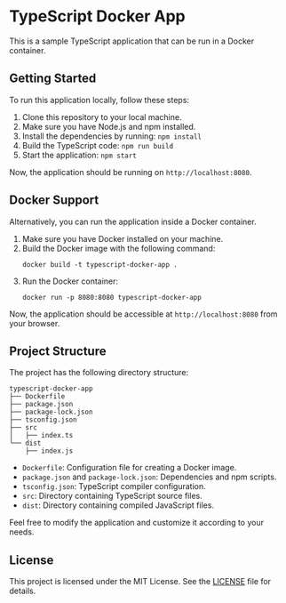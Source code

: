 
# TypeScript Docker App

This is a sample TypeScript application that can be run in a Docker container.

## Getting Started

To run this application locally, follow these steps:

1. Clone this repository to your local machine.
2. Make sure you have Node.js and npm installed.
3. Install the dependencies by running: `npm install`
4. Build the TypeScript code: `npm run build`
5. Start the application: `npm start`

Now, the application should be running on `http://localhost:8080`.

## Docker Support

Alternatively, you can run the application inside a Docker container.

1. Make sure you have Docker installed on your machine.
2. Build the Docker image with the following command:
   ```
   docker build -t typescript-docker-app .
   ```
3. Run the Docker container:
   ```
   docker run -p 8080:8080 typescript-docker-app
   ```

Now, the application should be accessible at `http://localhost:8080` from your browser.

## Project Structure

The project has the following directory structure:

```
typescript-docker-app
├── Dockerfile
├── package.json
├── package-lock.json
├── tsconfig.json
├── src
│   ├── index.ts
└── dist
    ├── index.js
```

- `Dockerfile`: Configuration file for creating a Docker image.
- `package.json` and `package-lock.json`: Dependencies and npm scripts.
- `tsconfig.json`: TypeScript compiler configuration.
- `src`: Directory containing TypeScript source files.
- `dist`: Directory containing compiled JavaScript files.

Feel free to modify the application and customize it according to your needs.

## License

This project is licensed under the MIT License. See the [LICENSE](LICENSE) file for details.
